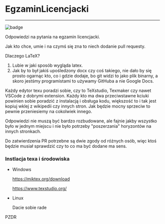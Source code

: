 # EgzaminLicencjacki

--------------------

![badge](https://img.shields.io/endpoint?url=https://gist.githubusercontent.com/s-tyda/efabb9bc6b21491d82e48e6eccd373a5/raw/metacov.json)

Odpowiedzi na pytania na egzamin licencjacki. 

Jak kto chce, umie i na czymś się zna to niech dodanie pull requesty.

Dlaczego LaTeX?
1. Lubie w jaki sposób wygląda latex.
2. Jak by to był jakiś upośledzony docx czy coś takiego, nie dało by się prosto ogarnąc kto, co i gdzie dodaje, bo git widzi to jako plik binarny, a skoro jestśmy programistami to używamy GitHuba a nie Google Docs.

Każdy edytor texu poradzi sobie, czy to TeXstudio, Texmaker czy nawet VSCode z dobrymi extension. Każdy kto ma dwa przeciwstawne kciuki powinien sobie poradzić z instalacją i obsługa kodu, większość to i tak jest kopiuj wklej z wikipedii czy innych stron. Jak będzie mocny sprzeciw to pewnie przeniesiemy na cokolwiek innego. 

Odpowiedzi nie muszą być bardzo rozbudowane, ale fajnie jakby wszystko było w jednym miejscu i nie było potrzeby "poszerzania" horyzontów na innych stronkach.

Do zatwierdzenia PR potrzebne są dwie zgody od różnych osób, więc ktoś będzie musiał sprawdzić czy to co ma być dodane ma sens. 

### Instlacja texa i środowiska
- Windows

  https://miktex.org/download

  https://www.texstudio.org/
 
 - Linux
 
   Dacie sobie rade

PZDR
